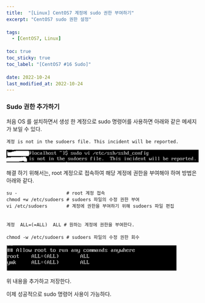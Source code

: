 ```yaml
---
title:  "[Linux] CentOS7 계정에 sudo 권한 부여하기"
excerpt: "CentOS7 sudo 권한 설정"

tags:
  - [CentOS7, Linux]

toc: true
toc_sticky: true
toc_label: "[CentOS7 #16 Sudo]"
 
date: 2022-10-24
last_modified_at: 2022-10-24
---
```


### Sudo 권한 추가하기

처음 OS 를 설치하면서 생성 한 계정으로 sudo 명령어를 사용하면 아래와 같은 메세지가 보일 수 있다.

```
계정 is not in the sudoers file. This incident will be reported.
```

![CentOS7](/assets/image/linux/Centos_Permission_01.PNG)

해결 하기 위해서는, root 계정으로 접속하여 해당 계정에 권한을 부여해야 하며 방법은 아래와 같다.


```console
su -                  # root 계정 접속
chmod +w /etc/sudoers # sudoers 파일의 수정 권한 부여
vi /etc/sudoers       # 계정에 권한을 부여하기 위해 sudoers 파일 편집


계정  ALL=(=ALL)  ALL # 원하는 계정에 권한을 부여한다.

chmod -w /etc/sudoers # sudoers 파일의 수정 권한 회수
```



![CentOS7](/assets/image/linux/Centos_Permission_02.PNG)


위 내용을 추가하고 저장한다.

이제 성공적으로 sudo 명령어 사용이 가능하다.